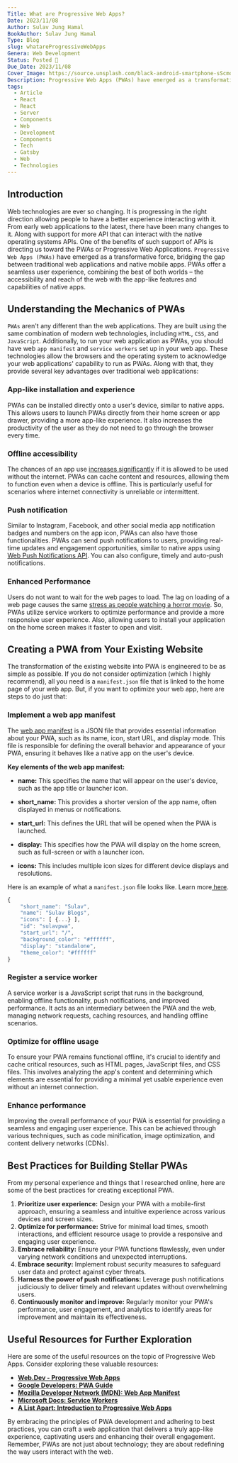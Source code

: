 ```yaml
---
Title: What are Progressive Web Apps?
Date: 2023/11/08
Author: Sulav Jung Hamal
BookAuthor: Sulav Jung Hamal
Type: Blog
slug: whatareProgressiveWebApps
Genera: Web Development
Status: Posted 🔗
Due_Date: 2023/11/08
Cover_Image: https://source.unsplash.com/black-android-smartphone-sScmok4Iq1o
Description: Progressive Web Apps (PWAs) have emerged as a transformative force, bridging the gap between traditional web applications and native mobile apps. PWAs offer a seamless user experience, combining the best of both worlds
tags:
  - Article
  - React
  - React
  - Server
  - Components
  - Web
  - Development
  - Components
  - Tech
  - Gatsby
  - Web
  - Technologies
---
```


## Introduction
Web technologies are ever so changing. It is progressing in the right direction allowing people to have a better experience interacting with it. From early web applications to the latest, there have been many changes to it. Along with support for more API that can interact with the native operating systems APIs. One of the benefits of such support of APIs is directing us toward the PWAs or Progressive Web Applications. `Progressive Web Apps (PWAs)` have emerged as a transformative force, bridging the gap between traditional web applications and native mobile apps. PWAs offer a seamless user experience, combining the best of both worlds – the accessibility and reach of the web with the app-like features and capabilities of native apps.

## Understanding the Mechanics of PWAs
`PWAs` aren't any different than the web applications. They are built using the same combination of modern web technologies, including `HTML`, `CSS`, and `JavaScript`. Additionally, to run your web application as PWAs, you should have web `app manifest` and `service workers` set up in your web app. These technologies allow the browsers and the operating system to acknowledge your web applications' capability to run as PWAs. Along with that, they provide several key advantages over traditional web applications: 

### App-like installation and experience
PWAs can be installed directly onto a user's device, similar to native apps. This allows users to launch PWAs directly from their home screen or app drawer, providing a more app-like experience. It also increases the productivity of the user as they do not need to go through the browser every time. 

### Offline accessibility
The chances of an app use [ increases significantly](https://blog.google/products/chrome/chrome-dino/) if it is allowed to be used without the internet. PWAs can cache content and resources, allowing them to function even when a device is offline. This is particularly useful for scenarios where internet connectivity is unreliable or intermittent.

### Push notification
Similar to Instagram, Facebook, and other social media app notification badges and numbers on the app icon, PWAs can also have those functionalities. PWAs can send push notifications to users, providing real-time updates and engagement opportunities, similar to native apps using [Web Push Notifications API](https://developer.mozilla.org/en-US/docs/Web/API/Push_API/Best_Practices). You can also configure, timely and auto-push notifications. 

### Enhanced Performance
Users do not want to wait for the web pages to load. The lag on loading of a web page causes the same [stress as people watching a horror movie](https://blog.hubspot.com/marketing/mobile-website-load-faster). So, PWAs utilize service workers to optimize performance and provide a more responsive user experience. Also, allowing users to install your application on the home screen makes it faster to open and visit. 

## Creating a PWA from Your Existing Website
The transformation of the existing website into PWA is engineered to be as simple as possible. If you do not consider optimization (which I highly recommend), all you need is a `manifest.json` file that is linked to the home page of your web app. But, if you want to optimize your web app, here are steps to do just that: 

### Implement a web app manifest
The [web app manifest](https://web.dev/articles/add-manifest) is a JSON file that provides essential information about your PWA, such as its name, icon, start URL, and display mode. This file is responsible for defining the overall behavior and appearance of your PWA, ensuring it behaves like a native app on the user's device.

**Key elements of the web app manifest:**

- **name:** This specifies the name that will appear on the user's device, such as the app title or launcher icon.
- **short_name:** This provides a shorter version of the app name, often displayed in menus or notifications.
    
- **start_url:** This defines the URL that will be opened when the PWA is launched.
    
- **display:** This specifies how the PWA will display on the home screen, such as full-screen or with a launcher icon.
    
- **icons:** This includes multiple icon sizes for different device displays and resolutions.

Here is an example of what a `manifest.json` file looks like. Learn more[ here](https://developer.mozilla.org/en-US/docs/Mozilla/Add-ons/WebExtensions/manifest.json). 
```js
{
	"short_name": "Sulav",
	"name": "Sulav Blogs",
	"icons": [ {...} ],
	"id": "sulavpwa",
	"start_url": "/",
	"background_color": "#ffffff",
	"display": "standalone",
	"theme_color": "#ffffff"
}
```

### Register a service worker
A service worker is a JavaScript script that runs in the background, enabling offline functionality, push notifications, and improved performance. It acts as an intermediary between the PWA and the web, managing network requests, caching resources, and handling offline scenarios.

### Optimize for offline usage
To ensure your PWA remains functional offline, it's crucial to identify and cache critical resources, such as HTML pages, JavaScript files, and CSS files. This involves analyzing the app's content and determining which elements are essential for providing a minimal yet usable experience even without an internet connection.

### Enhance performance
Improving the overall performance of your PWA is essential for providing a seamless and engaging user experience. This can be achieved through various techniques, such as code minification, image optimization, and content delivery networks (CDNs).


## Best Practices for Building Stellar PWAs
From my personal experience and things that I researched online, here are some of the best practices for creating exceptional PWA. 

1. **Prioritize user experience:** Design your PWA with a mobile-first approach, ensuring a seamless and intuitive experience across various devices and screen sizes.
2. **Optimize for performance:** Strive for minimal load times, smooth interactions, and efficient resource usage to provide a responsive and engaging user experience.
3. **Embrace reliability:** Ensure your PWA functions flawlessly, even under varying network conditions and unexpected interruptions.
4. **Embrace security:** Implement robust security measures to safeguard user data and protect against cyber threats.
5. **Harness the power of push notifications:** Leverage push notifications judiciously to deliver timely and relevant updates without overwhelming users.
6. **Continuously monitor and improve:** Regularly monitor your PWA's performance, user engagement, and analytics to identify areas for improvement and maintain its effectiveness.

## Useful Resources for Further Exploration

Here are some of the useful resources on the topic of Progressive Web Apps. Consider exploring these valuable resources:
- [**Web.Dev - Progressive Web Apps** ](https://web.dev/articles/what-are-pwas) 
- [**Google Developers: PWA Guide**](https://developer.chrome.com/blog/getting-started-pwa/)
- [**Mozilla Developer Network (MDN): Web App Manifest** ](https://developer.mozilla.org/en-US/docs/Web/Manifest)
- [**Microsoft Docs: Service Workers** ](https://learn.microsoft.com/en-us/dotnet/core/extensions/workers)
- [**A List Apart: Introduction to Progressive Web Apps** ](https://alistapart.com/article/writing-for-the-web/)

By embracing the principles of PWA development and adhering to best practices, you can craft a web application that delivers a truly app-like experience, captivating users and enhancing their overall engagement. Remember, PWAs are not just about technology; they are about redefining the way users interact with the web.